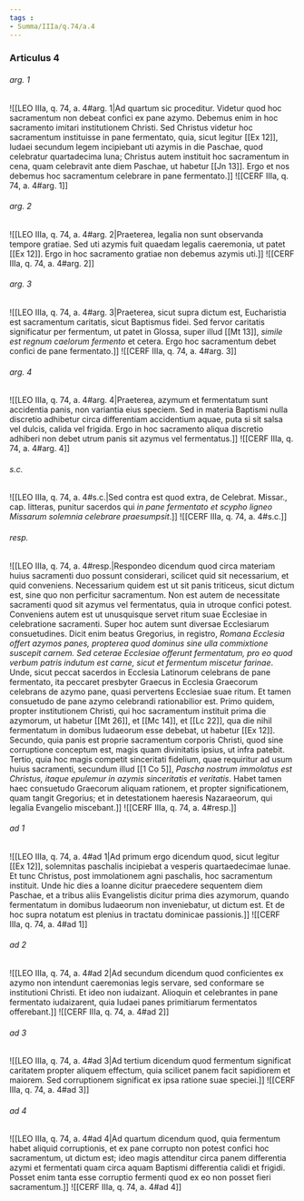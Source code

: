 ```yaml
---
tags : 
- Summa/IIIa/q.74/a.4
---
```


### Articulus 4

###### arg. 1
![[LEO IIIa, q. 74, a. 4#arg. 1|Ad quartum sic proceditur. Videtur quod hoc sacramentum non debeat confici ex pane azymo. Debemus enim in hoc sacramento imitari institutionem Christi. Sed Christus videtur hoc sacramentum instituisse in pane fermentato, quia, sicut legitur [[Ex 12]], Iudaei secundum legem incipiebant uti azymis in die Paschae, quod celebratur quartadecima luna; Christus autem instituit hoc sacramentum in cena, quam celebravit ante diem Paschae, ut habetur [[Jn 13]]. Ergo et nos debemus hoc sacramentum celebrare in pane fermentato.]]
![[CERF IIIa, q. 74, a. 4#arg. 1]]

###### arg. 2
![[LEO IIIa, q. 74, a. 4#arg. 2|Praeterea, legalia non sunt observanda tempore gratiae. Sed uti azymis fuit quaedam legalis caeremonia, ut patet [[Ex 12]]. Ergo in hoc sacramento gratiae non debemus azymis uti.]]
![[CERF IIIa, q. 74, a. 4#arg. 2]]

###### arg. 3
![[LEO IIIa, q. 74, a. 4#arg. 3|Praeterea, sicut supra dictum est, Eucharistia est sacramentum caritatis, sicut Baptismus fidei. Sed fervor caritatis significatur per fermentum, ut patet in Glossa, super illud [[Mt 13]], *simile est regnum caelorum fermento* et cetera. Ergo hoc sacramentum debet confici de pane fermentato.]]
![[CERF IIIa, q. 74, a. 4#arg. 3]]

###### arg. 4
![[LEO IIIa, q. 74, a. 4#arg. 4|Praeterea, azymum et fermentatum sunt accidentia panis, non variantia eius speciem. Sed in materia Baptismi nulla discretio adhibetur circa differentiam accidentium aquae, puta si sit salsa vel dulcis, calida vel frigida. Ergo in hoc sacramento aliqua discretio adhiberi non debet utrum panis sit azymus vel fermentatus.]]
![[CERF IIIa, q. 74, a. 4#arg. 4]]

###### s.c.
![[LEO IIIa, q. 74, a. 4#s.c.|Sed contra est quod extra, de Celebrat. Missar., cap. litteras, punitur sacerdos qui *in pane fermentato et scypho ligneo Missarum solemnia celebrare praesumpsit*.]]
![[CERF IIIa, q. 74, a. 4#s.c.]]

###### resp.
![[LEO IIIa, q. 74, a. 4#resp.|Respondeo dicendum quod circa materiam huius sacramenti duo possunt considerari, scilicet quid sit necessarium, et quid conveniens. Necessarium quidem est ut sit panis triticeus, sicut dictum est, sine quo non perficitur sacramentum. Non est autem de necessitate sacramenti quod sit azymus vel fermentatus, quia in utroque confici potest. Conveniens autem est ut unusquisque servet ritum suae Ecclesiae in celebratione sacramenti. Super hoc autem sunt diversae Ecclesiarum consuetudines. Dicit enim beatus Gregorius, in registro, *Romana Ecclesia offert azymos panes, propterea quod dominus sine ulla commixtione suscepit carnem. Sed ceterae Ecclesiae offerunt fermentatum, pro eo quod verbum patris indutum est carne, sicut et fermentum miscetur farinae*. Unde, sicut peccat sacerdos in Ecclesia Latinorum celebrans de pane fermentato, ita peccaret presbyter Graecus in Ecclesia Graecorum celebrans de azymo pane, quasi pervertens Ecclesiae suae ritum. Et tamen consuetudo de pane azymo celebrandi rationabilior est. Primo quidem, propter institutionem Christi, qui hoc sacramentum instituit prima die azymorum, ut habetur [[Mt 26]], et [[Mc 14]], et [[Lc 22]], qua die nihil fermentatum in domibus Iudaeorum esse debebat, ut habetur [[Ex 12]]. Secundo, quia panis est proprie sacramentum corporis Christi, quod sine corruptione conceptum est, magis quam divinitatis ipsius, ut infra patebit. Tertio, quia hoc magis competit sinceritati fidelium, quae requiritur ad usum huius sacramenti, secundum illud [[1 Co 5]], *Pascha nostrum immolatus est Christus, itaque epulemur in azymis sinceritatis et veritatis*. Habet tamen haec consuetudo Graecorum aliquam rationem, et propter significationem, quam tangit Gregorius; et in detestationem haeresis Nazaraeorum, qui legalia Evangelio miscebant.]]
![[CERF IIIa, q. 74, a. 4#resp.]]

###### ad 1
![[LEO IIIa, q. 74, a. 4#ad 1|Ad primum ergo dicendum quod, sicut legitur [[Ex 12]], solemnitas paschalis incipiebat a vesperis quartaedecimae lunae. Et tunc Christus, post immolationem agni paschalis, hoc sacramentum instituit. Unde hic dies a Ioanne dicitur praecedere sequentem diem Paschae, et a tribus aliis Evangelistis dicitur prima dies azymorum, quando fermentatum in domibus Iudaeorum non inveniebatur, ut dictum est. Et de hoc supra notatum est plenius in tractatu dominicae passionis.]]
![[CERF IIIa, q. 74, a. 4#ad 1]]

###### ad 2
![[LEO IIIa, q. 74, a. 4#ad 2|Ad secundum dicendum quod conficientes ex azymo non intendunt caeremonias legis servare, sed conformare se institutioni Christi. Et ideo non iudaizant. Alioquin et celebrantes in pane fermentato iudaizarent, quia Iudaei panes primitiarum fermentatos offerebant.]]
![[CERF IIIa, q. 74, a. 4#ad 2]]

###### ad 3
![[LEO IIIa, q. 74, a. 4#ad 3|Ad tertium dicendum quod fermentum significat caritatem propter aliquem effectum, quia scilicet panem facit sapidiorem et maiorem. Sed corruptionem significat ex ipsa ratione suae speciei.]]
![[CERF IIIa, q. 74, a. 4#ad 3]]

###### ad 4
![[LEO IIIa, q. 74, a. 4#ad 4|Ad quartum dicendum quod, quia fermentum habet aliquid corruptionis, et ex pane corrupto non potest confici hoc sacramentum, ut dictum est; ideo magis attenditur circa panem differentia azymi et fermentati quam circa aquam Baptismi differentia calidi et frigidi. Posset enim tanta esse corruptio fermenti quod ex eo non posset fieri sacramentum.]]
![[CERF IIIa, q. 74, a. 4#ad 4]]

